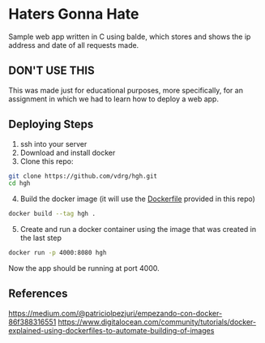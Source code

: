 # Haters Gonna Hate
Sample web app written in C using balde, which stores and shows the ip address and date of all requests made.

## DON'T USE THIS

This was made just for educational purposes, more specifically, for an assignment in which we had to learn how to deploy a web app.

## Deploying Steps

1. ssh into your server
2. Download and install docker
3. Clone this repo:
```sh
git clone https://github.com/vdrg/hgh.git
cd hgh
```
4. Build the docker image (it will use the [Dockerfile](./Dockerfile) provided in this repo)
```sh
docker build --tag hgh .
```
5. Create and run a docker container using the image that was created in the last step
```sh
docker run -p 4000:8080 hgh
```

Now the app should be running at port 4000.

## References

https://medium.com/@patriciolpezjuri/empezando-con-docker-86f388316551
https://www.digitalocean.com/community/tutorials/docker-explained-using-dockerfiles-to-automate-building-of-images
